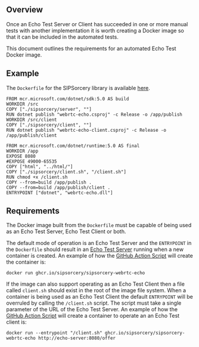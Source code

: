 ## Overview

Once an Echo Test Server or Client has succeeded in one or more manual tests with another implementation it is worth creating a Docker image so that it can be included in the automated tests.

This document outlines the requirements for an automated Echo Test Docker image.

## Example

The `Dockerfile` for the SIPSorcery library is available [here](../sipsorcery/Dockerfile).

````
FROM mcr.microsoft.com/dotnet/sdk:5.0 AS build
WORKDIR /src
COPY ["./sipsorcery/server", ""]
RUN dotnet publish "webrtc-echo.csproj" -c Release -o /app/publish
WORKDIR /src/client
COPY ["./sipsorcery/client", ""]
RUN dotnet publish "webrtc-echo-client.csproj" -c Release -o /app/publish/client

FROM mcr.microsoft.com/dotnet/runtime:5.0 AS final
WORKDIR /app
EXPOSE 8080
#EXPOSE 49000-65535
COPY ["html", "../html/"]
COPY ["./sipsorcery/client.sh", "/client.sh"]
RUN chmod +x /client.sh
COPY --from=build /app/publish .
COPY --from=build /app/publish/client .
ENTRYPOINT ["dotnet", "webrtc-echo.dll"]
````

## Requirements

The Docker image built from the `Dockerfile` must be capable of being used as an Echo Test Server, Echo Test Client or both.

The default mode of operation is an Echo Test Server and the `ENTRYPOINT` in the `Dockerfile` should result in an [Echo Test Server](EchoTestSpecification.md) running when a new container is created. An example of how the [GitHub Action Script](../.github/workflows/interop-peerconnection-echo.yml) will create the container is:

`docker run ghcr.io/sipsorcery/sipsorcery-webrtc-echo`


If the image can also support operating as an Echo Test Client then a file called `client.sh` should exist in the root of the image file system. When a container is being used as an Echo Test Client the default `ENTRYPOINT` will be overruled by calling the `/client.sh` script. The script must take a single parameter of the URL of the Echo Test Server. An example of how the [GitHub Action Script](../.github/workflows/interop-peerconnection-echo.yml) will create a container to operate an an Echo Test client is:

`docker run --entrypoint "/client.sh" ghcr.io/sipsorcery/sipsorcery-webrtc-echo http://echo-server:8080/offer`